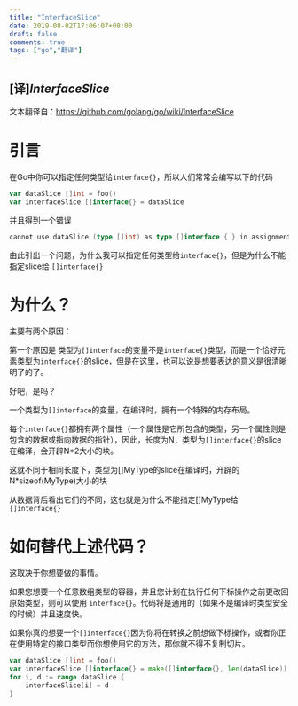 ```yaml
---
title: "InterfaceSlice"
date: 2019-08-02T17:06:07+08:00
draft: false
comments: true
tags: ["go","翻译"]
---
```


<!--more-->

## [译]*InterfaceSlice*



文本翻译自：https://github.com/golang/go/wiki/InterfaceSlice



# 引言



在Go中你可以指定任何类型给`interface{}`，所以人们常常会编写以下的代码

```go
var dataSlice []int = foo()
var interfaceSlice []interface{} = dataSlice
```

并且得到一个错误

```go
cannot use dataSlice (type []int) as type []interface { } in assignment
```

由此引出一个问题，为什么我可以指定任何类型给`interface{}`，但是为什么不能指定slice给 `[]interface{}`



# 为什么？

主要有两个原因：

第一个原因是 类型为`[]interface`的变量不是`interface{}`类型，而是一个恰好元素类型为`interface{}`的slice，但是在这里，也可以说是想要表达的意义是很清晰明了的了。

好吧，是吗？

一个类型为`[]interface`的变量，在编译时，拥有一个特殊的内存布局。

每个`interface{}`都拥有两个属性（一个属性是它所包含的类型，另一个属性则是包含的数据或指向数据的指针），因此，长度为N，类型为`[]interface{}`的slice在编译，会开辟N*2大小的块。

这就不同于相同长度下，类型为[]MyType的slice在编译时，开辟的N*sizeof(MyType)大小的块

从数据背后看出它们的不同，这也就是为什么不能指定[]MyType给`[]interface{}`



# 如何替代上述代码？



这取决于你想要做的事情。

如果您想要一个任意数组类型的容器，并且您计划在执行任何下标操作之前更改回原始类型，则可以使用 `interface{}`。代码将是通用的（如果不是编译时类型安全的时候）并且速度快。

如果你真的想要一个`[]interface{}`因为你将在转换之前想做下标操作，或者你正在使用特定的接口类型而你想使用它的方法，那你就不得不复制切片。

```go
var dataSlice []int = foo()
var interfaceSlice []interface{} = make([]interface{}, len(dataSlice))
for i, d := range dataSlice {
	interfaceSlice[i] = d
}
```



